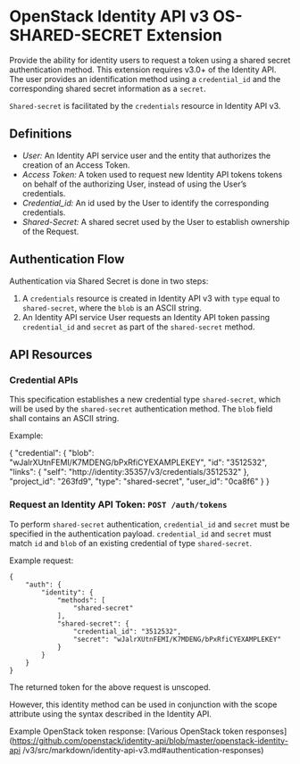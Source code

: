 OpenStack Identity API v3 OS-SHARED-SECRET Extension
====================================================

Provide the ability for identity users to request a token using a shared
secret authentication method. This extension requires v3.0+ of the Identity API.
The user provides an identification method using a `credential_id` and the
corresponding shared secret information as a `secret`.

`Shared-secret` is facilitated by the `credentials` resource in Identity API v3.

Definitions
-----------

- *User:* An Identity API service user and the entity that authorizes the
  creation of an Access Token.
- *Access Token:* A token used to request new Identity API tokens
  tokens on behalf of the authorizing User, instead of using the User’s
  credentials.
- *Credential_id:* An id used by the User to identify the corresponding
  credentials.
- *Shared-Secret:* A shared secret used by the User to establish ownership of
  the Request.

Authentication Flow
-------------------

Authentication via Shared Secret is done in two steps:

1. A `credentials` resource is created in Identity API v3 with `type` equal to
   `shared-secret`, where the `blob` is an ASCII string.
2. An Identity API service User requests an Identity API token passing
   `credential_id` and `secret` as part of the `shared-secret` method.

API Resources
-------------

### Credential APIs

This specification establishes a new credential type `shared-secret`, which will
be used by the `shared-secret` authentication method. The `blob` field shall
contains an ASCII string.

Example:

{
    "credential": {
        "blob": "wJalrXUtnFEMI/K7MDENG/bPxRfiCYEXAMPLEKEY",
        "id": "3512532",
        "links": {
            "self": "http://identity:35357/v3/credentials/3512532"
        },
        "project_id": "263fd9",
        "type": "shared-secret",
        "user_id": "0ca8f6"
    }
}

### Request an Identity API Token: `POST /auth/tokens`

To perform `shared-secret` authentication, `credential_id` and `secret` must be
specified in the authentication payload. `credential_id` and `secret` must match
`id` and `blob` of an existing credential of type `shared-secret`.

Example request:

    {
        "auth": {
            "identity": {
                "methods": [
                    "shared-secret"
                ],
                "shared-secret": {
                    "credential_id": "3512532",
                    "secret": "wJalrXUtnFEMI/K7MDENG/bPxRfiCYEXAMPLEKEY"
                }
            }
        }
    }

The returned token for the above request is unscoped.

However, this identity method can be used in conjunction with the scope
attribute using the syntax described in the Identity API.

Example OpenStack token response: [Various OpenStack token responses]
(https://github.com/openstack/identity-api/blob/master/openstack-identity-api
/v3/src/markdown/identity-api-v3.md#authentication-responses)
